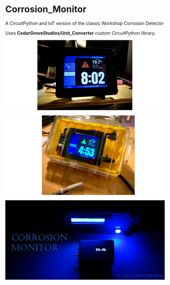 # Corrosion_Monitor
 A CircuitPython and IoT version of the classic Workshop Corrosion Detector

Uses __CedarGroveStudios/Unit_Converter__ custom CircuitPython library.



![Corrosion_Monitor](https://github.com/CedarGroveStudios/CorrosionMonitor/blob/main/photos%20and%20graphics/DSC06201a.png)

![Corrosion_Monitor](https://github.com/CedarGroveStudios/CorrosionMonitor/blob/main/photos%20and%20graphics/corrosion_social.jpeg)

![Classic_Monitor](https://github.com/CedarGroveStudios/CorrosionMonitor/blob/main/photos%20and%20graphics/classic_monitor.png)
